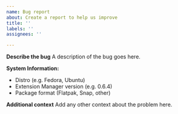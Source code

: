 ```yaml
---
name: Bug report
about: Create a report to help us improve
title: ''
labels: ''
assignees: ''

---
```


**Describe the bug**
A description of the bug goes here.

**System Information:**
 - Distro (e.g. Fedora, Ubuntu)
 - Extension Manager version (e.g. 0.6.4)
 - Package format (Flatpak, Snap, other)

**Additional context**
Add any other context about the problem here.
